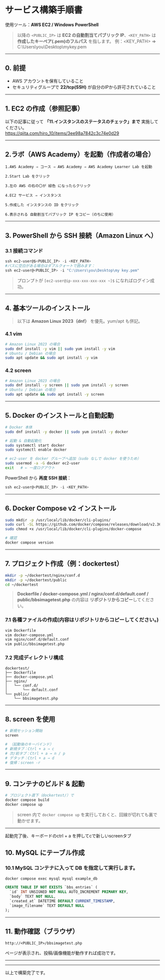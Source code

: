 # サービス構築手順書

使用ツール：**AWS EC2 / Windows PowerShell**

 
> 以降の `<PUBLIC_IP>` は **EC2 の自動割当てパブリック IP**、`<KEY_PATH>` は **作成したキーペア(.pem)のフルパス** を指します。
> 例：<KEY_PATH> ⇒ C:\Users\you\Desktop\mykey.pem

---

## 0. 前提

- AWS アカウントを保有していること
- セキュリティグループで **22/tcp(SSH)** が自分のIPから許可されていること

---

## 1. EC2 の作成（参照記事）

以下の記事に従って **「11.インスタンスのステータスのチェック」まで** 実施してください。  
https://qiita.com/hiro_10/items/3ee98a7842c3c74e0d29

---

## 2.ラボ（AWS Academy）を起動（作成者の場合）

```text
1.AWS Academy ⇒ コース ⇒ AWS Academy ⇒ AWS Academy Learner Lab を起動

2.Start Lab をクリック

3.左の AWS の右の〇が 緑色 になったらクリック

4.EC2 サービス ⇒ インスタンス

5.作成した インスタンスの ID をクリック

6.表示される 自動割当てパブリック IP をコピー（のちに使用）
```

---

## 3. PowerShell から SSH 接続（Amazon Linux へ）


### 3.1 接続コマンド

```powershell
ssh ec2-user@$<PUBLIC_IP> -i <KEY_PATH>
#パスに空白がある場合はダブルクォートで囲みます：
ssh ec2-user@<PUBLIC_IP> -i "C:\Users\you\Desktop\my key.pem"
```

> プロンプトが `[ec2-user@ip-xxx-xxx-xxx-xxx ~]$` になればログイン成功。

---

## 4. 基本ツールのインストール

> 以下は **Amazon Linux 2023（dnf）** を優先。yum/apt も併記。

### 4.1 vim

```bash
# Amazon Linux 2023 の場合
sudo dnf install -y vim || sudo yum install -y vim
# Ubuntu / Debian の場合
sudo apt update && sudo apt install -y vim
```

### 4.2 screen

```bash
# Amazon Linux 2023 の場合
sudo dnf install -y screen || sudo yum install -y screen
# Ubuntu / Debian の場合
sudo apt update && sudo apt install -y screen
```

---

## 5. Docker のインストールと自動起動

```bash
# Docker 本体
sudo dnf install -y docker || sudo yum install -y docker

# 起動 & 自動起動化
sudo systemctl start docker
sudo systemctl enable docker

# ec2-user を docker グループへ追加（sudo なしで docker を使うため）
sudo usermod -a -G docker ec2-user
exit   # ← 一度ログアウト
```

PowerShell から **再度 SSH 接続**：

```powershell
ssh ec2-user@<PUBLIC_IP> -i <KEY_PATH>
```

---

## 6. Docker Compose v2 インストール

```bash
sudo mkdir -p /usr/local/lib/docker/cli-plugins/
sudo curl -SL https://github.com/docker/compose/releases/download/v2.36.0/docker-compose-linux-x86_64 -o /usr/local/lib/docker/cli-plugins/docker-compose
sudo chmod +x /usr/local/lib/docker/cli-plugins/docker-compose

# 確認
docker compose version
```

---

## 7. プロジェクト作成（例：dockertest）

```bash
mkdir -p ~/dockertest/nginx/conf.d
mkdir -p ~/dockertest/public
cd ~/dockertest
```

> **Dockerfile / docker-compose.yml / nginx/conf.d/default.conf / public/bbsimagetest.php** の内容は **リポジトリからコピー**してください。

### 7.1 各種ファイルの作成(内容はリポジトリからコピーしてください。)

```bash
vim Dockerfile
vim docker-compose.yml
vim nginx/conf.d/default.conf
vim public/bbsimagetest.php
```

### 7.2 完成ディレクトリ構成

```
dockertest/
├── Dockerfile
├── docker-compose.yml
├── nginx/
│   └── conf.d/
│       └── default.conf
└── public/
    └── bbsimagetest.php
```

---

## 8. screen を使用

```bash
# 新規セッション開始
screen

# （起動後のキーバインド）
# 新規タブ：Ctrl + a → c
# 次/前タブ：Ctrl + a → n / p
# デタッチ：Ctrl + a → d
# 復帰：screen -r
```

---

## 9. コンテナのビルド & 起動

```bash
# プロジェクト直下（dockertest/）で
docker compose build
docker compose up
```

> screen 内で `docker compose up` を実行しておくと、回線が切れても裏で動かせます。

---

起動完了後、キーボードのctrl + a を押してcで新しいscreenタブ

## 10. MySQL にテーブル作成

### 10.1 MySQL コンテナに入って DB を指定して実行します。

```bash
docker compose exec mysql mysql example_db
```

```sql
CREATE TABLE IF NOT EXISTS `bbs_entries` (
  `id` INT UNSIGNED NOT NULL AUTO_INCREMENT PRIMARY KEY,
  `body` TEXT NOT NULL,
  `created_at` DATETIME DEFAULT CURRENT_TIMESTAMP,
  `image_filename` TEXT DEFAULT NULL
);
```

---

## 11. 動作確認（ブラウザ）

```
http://<PUBLIC_IP>/bbsimagetest.php
```

ページが表示され、投稿/画像機能が動作すれば成功です。

---


---

以上で構築完了です。
